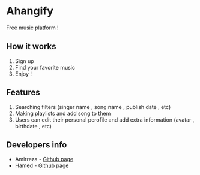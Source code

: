 # Ahangify

Free music platform !

## How it works

1. Sign up
2. Find your favorite music
3. Enjoy !

## Features

1. Searching filters (singer name , song name , publish date , etc)
2. Making playlists and add song to them
3. Users can edit their personal perofile and add extra information (avatar , birthdate , etc)

## Developers info

- Amirreza - [Github page](https://github.com/bolnik)
- Hamed - [Github page](https://github.com/ss53213)

